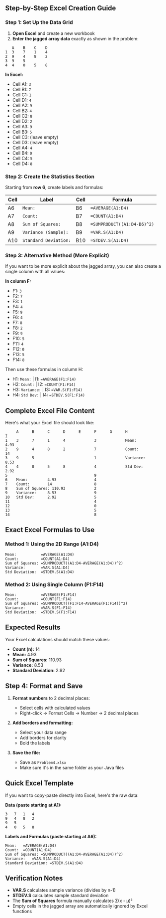## Step-by-Step Excel Creation Guide

### Step 1: Set Up the Data Grid

1. **Open Excel** and create a new workbook
2. **Enter the jagged array data** exactly as shown in the problem:

```
   A    B    C    D
1  3    7    1    4
2  9    4    8    2  
3  9    5    
4  4    0    5    8
```

**In Excel:**
- Cell A1: `3`
- Cell B1: `7` 
- Cell C1: `1`
- Cell D1: `4`
- Cell A2: `9`
- Cell B2: `4`
- Cell C2: `8`
- Cell D2: `2`
- Cell A3: `9`
- Cell B3: `5`
- Cell C3: (leave empty)
- Cell D3: (leave empty)
- Cell A4: `4`
- Cell B4: `0`
- Cell C4: `5`
- Cell D4: `8`

### Step 2: Create the Statistics Section

Starting from **row 6**, create labels and formulas:

| Cell | Label | Cell | Formula |
|------|-------|------|---------|
| A6 | `Mean:` | B6 | `=AVERAGE(A1:D4)` |
| A7 | `Count:` | B7 | `=COUNT(A1:D4)` |
| A8 | `Sum of Squares:` | B8 | `=SUMPRODUCT((A1:D4-B6)^2)` |
| A9 | `Variance (Sample):` | B9 | `=VAR.S(A1:D4)` |
| A10 | `Standard Deviation:` | B10 | `=STDEV.S(A1:D4)` |

### Step 3: Alternative Method (More Explicit)

If you want to be more explicit about the jagged array, you can also create a single column with all values:

**In column F:**
- F1: `3`
- F2: `7`
- F3: `1`
- F4: `4`
- F5: `9`
- F6: `4`
- F7: `8`
- F8: `2`
- F9: `9`
- F10: `5`
- F11: `4`
- F12: `0`
- F13: `5`
- F14: `8`

Then use these formulas in column H:
- H1: `Mean:` | I1: `=AVERAGE(F1:F14)`
- H2: `Count:` | I2: `=COUNT(F1:F14)`
- H3: `Variance:` | I3: `=VAR.S(F1:F14)`
- H4: `Std Dev:` | I4: `=STDEV.S(F1:F14)`

## Complete Excel File Content

Here's what your Excel file should look like:

```
     A      B      C      D      E      F      G      H               I
1    3      7      1      4             3             Mean:           4.93
2    9      4      8      2             7             Count:          14
3    9      5                           1             Variance:       8.53
4    4      0      5      8             4             Std Dev:        2.92
5                                       9
6    Mean:         4.93                 4
7    Count:        14                   8
8    Sum of Squares: 110.93             2
9    Variance:     8.53                 9
10   Std Dev:      2.92                 5
11                                      4
12                                      0
13                                      5
14                                      8
```

## Exact Excel Formulas to Use

### Method 1: Using the 2D Range (A1:D4)
```excel
Mean:           =AVERAGE(A1:D4)
Count:          =COUNT(A1:D4)
Sum of Squares: =SUMPRODUCT((A1:D4-AVERAGE(A1:D4))^2)
Variance:       =VAR.S(A1:D4)
Std Deviation:  =STDEV.S(A1:D4)
```

### Method 2: Using Single Column (F1:F14)
```excel
Mean:           =AVERAGE(F1:F14)
Count:          =COUNT(F1:F14)
Sum of Squares: =SUMPRODUCT((F1:F14-AVERAGE(F1:F14))^2)
Variance:       =VAR.S(F1:F14)
Std Deviation:  =STDEV.S(F1:F14)
```

## Expected Results

Your Excel calculations should match these values:
- **Count (n):** 14
- **Mean:** 4.93
- **Sum of Squares:** 110.93
- **Variance:** 8.53
- **Standard Deviation:** 2.92

## Step 4: Format and Save

1. **Format numbers** to 2 decimal places:
   - Select cells with calculated values
   - Right-click → Format Cells → Number → 2 decimal places

2. **Add borders and formatting:**
   - Select your data range
   - Add borders for clarity
   - Bold the labels

3. **Save the file:**
   - Save as `Problem4.xlsx`
   - Make sure it's in the same folder as your Java files

## Quick Excel Template

If you want to copy-paste directly into Excel, here's the raw data:

**Data (paste starting at A1):**
```
3	7	1	4
9	4	8	2
9	5		
4	0	5	8
```

**Labels and Formulas (paste starting at A6):**
```
Mean:	=AVERAGE(A1:D4)
Count:	=COUNT(A1:D4)
Sum of Squares:	=SUMPRODUCT((A1:D4-AVERAGE(A1:D4))^2)
Variance:	=VAR.S(A1:D4)
Standard Deviation:	=STDEV.S(A1:D4)
```

## Verification Notes

- **VAR.S** calculates sample variance (divides by n-1)
- **STDEV.S** calculates sample standard deviation
- The **Sum of Squares** formula manually calculates Σ(x - μ)²
- Empty cells in the jagged array are automatically ignored by Excel functions
